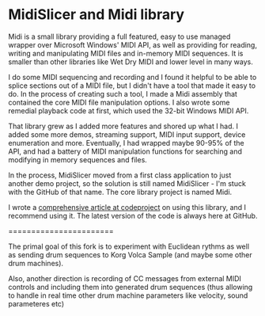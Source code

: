 # MidiSlicer and Midi library

Midi is a small library providing a full featured, easy to use managed wrapper over Microsoft Windows' MIDI API, as well as providing for reading, writing and manipulating MIDI files and in-memory MIDI sequences. It is smaller than other libraries like Wet Dry MIDI and lower level in many ways.

I do some MIDI sequencing and recording and I found it helpful to be able to splice sections out of a MIDI file, but I didn't have a tool that made it easy to do. In the process of creating such a tool, I made a Midi assembly that contained the core MIDI file manipulation options. I also wrote some remedial playback code at first, which used the 32-bit Windows MIDI API.

That library grew as I added more features and shored up what I had. I added some more demos, streaming support, MIDI input support, device enumeration and more. Eventually, I had wrapped maybe 90-95% of the API, and had a battery of MIDI manipulation functions for searching and modifying in memory sequences and files.

In the process, MidiSlicer moved from a first class application to just another demo project, so the solution is still named MidiSlicer - I'm stuck with the GitHub of that name. The core library project is named Midi.

I wrote a [comprehensive article at codeproject](https://www.codeproject.com/Articles/5272315/Midi-A-Windows-MIDI-Library-in-Csharp) on using this library, and I recommend using it. The latest version of the code is always here at GitHub.

=======================

The primal goal of this fork is to experiment with Euclidean rythms as well as sending drum sequences to Korg Volca Sample (and maybe some other drum machines).

Also, another direction is recording of CC messages from external MIDI controls and including them into generated drum sequences (thus allowing to handle in real time other drum machine parameters like velocity, sound parameteres etc)
